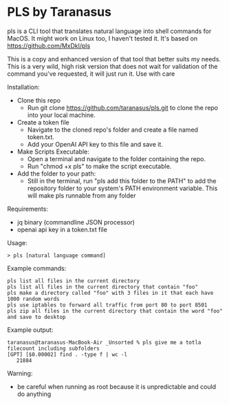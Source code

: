 # PLS by Taranasus

pls is a CLI tool that translates natural language into shell commands for MacOS. It might work on Linux too, I haven't tested it. It's based on https://github.com/MxDkl/pls

This is a copy and enhanced version of that tool that better suits my needs. This is a very wild, high risk version that does not wait for validation of the command you've requested, it will just run it. Use with care

Installation:
- Clone this repo 
  - Run git clone https://github.com/taranasus/pls.git to clone the repo into your local machine.
- Create a token file
  - Navigate to the cloned repo's folder and create a file named token.txt.
  - Add your OpenAI API key to this file and save it.
- Make Scripts Executable:
  - Open a terminal and navigate to the folder containing the repo.
  - Run "chmod +x pls" to make the script executable.
- Add the folder to your path:
  - Still in the terminal, run "pls add this folder to the PATH" to add the repository folder to your system's PATH environment variable. This will make pls runnable from any folder

Requirements:
- jq binary (commandline JSON processor)
- openai api key in a token.txt file

Usage:
```
> pls [natural language command]
```

Example commands:
```
pls list all files in the current directory
pls list all files in the current directory that contain "foo"
pls make a directory called "foo" with 3 files in it that each have 1000 random words
pls use iptables to forward all traffic from port 80 to port 8501
pls zip all files in the current directory that contain the word "foo" and save to desktop
```

Example output:
```
taranasus@taranasus-MacBook-Air _Unsorted % pls give me a totla filecount including subfolders
[GPT] [$0.00002] find . -type f | wc -l
   21884
```

Warning:
- be careful when running as root because it is unpredictable and could do anything